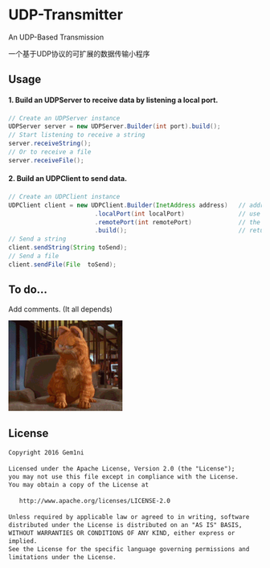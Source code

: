 # UDP-Transmitter

An UDP-Based Transmission

一个基于UDP协议的可扩展的数据传输小程序

Usage
-------

#### 1. Build an UDPServer to receive data by listening a local port.
```java
// Create an UDPServer instance
UDPServer server = new UDPServer.Builder(int port).build();
// Start listening to receive a string
server.receiveString();
// Or to receive a file
server.receiveFile();        
```

#### 2. Build an UDPClient to send data.
```java
// Create an UDPClient instance
UDPClient client = new UDPClient.Builder(InetAddress address)   // address of the UDPServer
                        .localPort(int localPort)               // use local port
                        .remotePort(int remotePort)             // the port which the UDPServer is listening
                        .build();                               // return the UDPClient instance
// Send a string
client.sendString(String toSend);
// Send a file
client.sendFile(File  toSend);
```

To do...
-------
Add comments. (It all depends)

![Garfield](garfield.jpg)

License
-------

    Copyright 2016 Gem1ni

    Licensed under the Apache License, Version 2.0 (the "License");
    you may not use this file except in compliance with the License.
    You may obtain a copy of the License at

       http://www.apache.org/licenses/LICENSE-2.0

    Unless required by applicable law or agreed to in writing, software
    distributed under the License is distributed on an "AS IS" BASIS,
    WITHOUT WARRANTIES OR CONDITIONS OF ANY KIND, either express or implied.
    See the License for the specific language governing permissions and
    limitations under the License.
